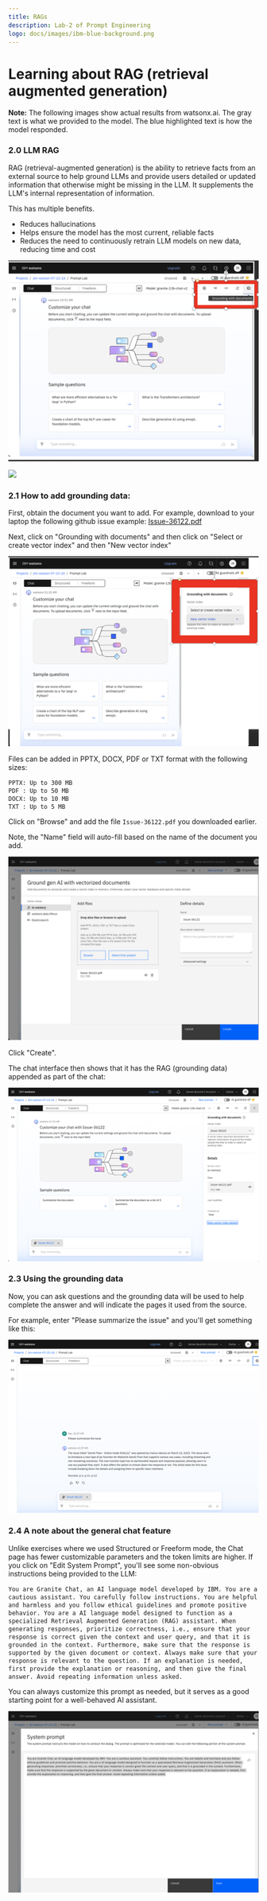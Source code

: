 ```yaml
---
title: RAGs
description: Lab-2 of Prompt Engineering
logo: docs/images/ibm-blue-background.png
---
```


# Learning about RAG (retrieval augmented generation)

**Note:** The following images show actual results from watsonx.ai. The gray text is what we provided to the model. The blue highlighted text is how the model responded.

### 2.0 LLM RAG
RAG (retrieval-augmented generation) is the ability to retrieve facts from an external source to help ground LLMs and provide users detailed or updated information that otherwise might be missing in the LLM. It supplements the LLM's internal representation of information.

This has multiple benefits.
- Reduces hallucinations
- Helps ensure the model has the most current, reliable facts
- Reduces the need to continuously retrain LLM models on new data, reducing time and cost

![img.png](../images/lab2/2.1.0-groundingbutton.png)

<img src="https://count.asgharlabs.io/count?p=/lab2_promptlab_page">

### 2.1 How to add grounding data:

First, obtain the document you want to add.  For example, download to your laptop the following github issue example:
[Issue-36122.pdf](https://github.com/IBM/watsonx-prompt-lab/blob/main/docs/lab-2/Issue-36122.pdf)

Next, click on "Grounding with documents" and then click on "Select or create vector index" and then "New vector index"

![img.png](../images/lab2/2.1.1-addgrounding.png)

Files can be added in PPTX, DOCX, PDF or TXT format with the following sizes:

```
PPTX: Up to 300 MB
PDF : Up to 50 MB
DOCX: Up to 10 MB
TXT : Up to 5 MB
```

Click on "Browse" and add the file `Issue-36122.pdf` you downloaded earlier.

Note, the "Name" field will auto-fill based on the name of the document you add.

![img.png](../images/lab2/2.1.1-addfile.png)

Click "Create".

The chat interface then shows that it has the RAG (grounding data) appended as part of the chat:

![img.png](../images/lab2/2.1.1-showchatwithgrounding.png)

### 2.3 Using the grounding data
Now, you can ask questions and the grounding data will be used to help complete the answer and will indicate the pages it used from the source.

For example, enter "Please summarize the issue" and you'll get something like this:

![img.png](../images/lab2/2.3-usinggroundingdata.png)

### 2.4 A note about the general chat feature
Unlike exercises where we used Structured or Freeform mode, the Chat page has fewer customizable parameters and the token limits are higher. If you click on "Edit System Prompt", you'll see some non-obvious instructions being provided to the LLM:

```
You are Granite Chat, an AI language model developed by IBM. You are a cautious assistant. You carefully follow instructions. You are helpful and harmless and you follow ethical guidelines and promote positive behavior. You are a AI language model designed to function as a specialized Retrieval Augmented Generation (RAG) assistant. When generating responses, prioritize correctness, i.e., ensure that your response is correct given the context and user query, and that it is grounded in the context. Furthermore, make sure that the response is supported by the given document or context. Always make sure that your response is relevant to the question. If an explanation is needed, first provide the explanation or reasoning, and then give the final answer. Avoid repeating information unless asked.
```

You can always customize this prompt as needed, but it serves as a good starting point for a well-behaved AI assistant.

![img.png](../images/lab2/2.4-generalchatsettings.png)





